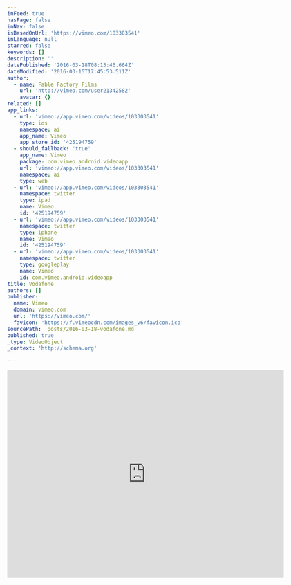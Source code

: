 ```yaml
---
inFeed: true
hasPage: false
inNav: false
isBasedOnUrl: 'https://vimeo.com/103303541'
inLanguage: null
starred: false
keywords: []
description: ''
datePublished: '2016-03-18T08:13:46.664Z'
dateModified: '2016-03-15T17:45:53.511Z'
author:
  - name: Fable Factory Films
    url: 'http://vimeo.com/user21342582'
    avatar: {}
related: []
app_links:
  - url: 'vimeo://app.vimeo.com/videos/103303541'
    type: ios
    namespace: ai
    app_name: Vimeo
    app_store_id: '425194759'
  - should_fallback: 'true'
    app_name: Vimeo
    package: com.vimeo.android.videoapp
    url: 'vimeo://app.vimeo.com/videos/103303541'
    namespace: ai
    type: web
  - url: 'vimeo://app.vimeo.com/videos/103303541'
    namespace: twitter
    type: ipad
    name: Vimeo
    id: '425194759'
  - url: 'vimeo://app.vimeo.com/videos/103303541'
    namespace: twitter
    type: iphone
    name: Vimeo
    id: '425194759'
  - url: 'vimeo://app.vimeo.com/videos/103303541'
    namespace: twitter
    type: googleplay
    name: Vimeo
    id: com.vimeo.android.videoapp
title: Vodafone
authors: []
publisher:
  name: Vimeo
  domain: vimeo.com
  url: 'https://vimeo.com/'
  favicon: 'https://f.vimeocdn.com/images_v6/favicon.ico'
sourcePath: _posts/2016-03-18-vodafone.md
published: true
_type: VideoObject
_context: 'http://schema.org'

---
```

<iframe src="https://cdn.embedly.com/widgets/media.html?src=https%3A%2F%2Fplayer.vimeo.com%2Fvideo%2F103303541&amp;url=https%3A%2F%2Fvimeo.com%2F103303541&amp;image=http%3A%2F%2Fi.vimeocdn.com%2Fvideo%2F485503691_640.jpg&amp;key=b7d04c9b404c499eba89ee7072e1c4f7&amp;type=text%2Fhtml&amp;schema=vimeo" width="640" height="480" scrolling="no" frameborder="0" allowfullscreen="allowfullscreen" style=""></iframe>